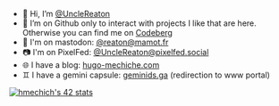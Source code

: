 - 👋 Hi, I’m [@UncleReaton](https://github.com/UncleReaton)
- 👀 I’m on Github only to interact with projects I like that are here. Otherwise you can find me on [Codeberg](https://codeberg.org/UncleReaton)
- 🐘 I'm on mastodon: [@reaton@mamot.fr](https://mamot.fr/@reaton)
- 📷️ I'm on PixelFed: [@UncleReaton@pixelfed.social](https://pixelfed.social/UncleReaton)
- 🌐 I have a blog: [hugo-mechiche.com](https://hugo-mechiche.com)
- ♊️ I have a gemini capsule: [geminids.ga](https://portal.mozz.us/gemini/geminids.ga) (redirection to www portal)

[![hmechich's 42 stats](https://badge42.herokuapp.com/api/stats/hmechich?darkmode=true)](https://github.com/JaeSeoKim/badge42)
